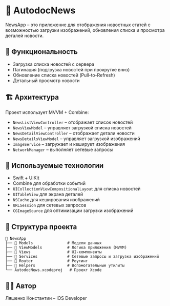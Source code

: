 # 📱 AutodocNews

NewsApp – это приложение для отображения новостных статей с возможностью загрузки изображений, обновления списка и просмотра деталей новости.  

## 📌 Функциональность

- Загрузка списка новостей с сервера
- Пагинация (подгрузка новостей при прокрутке вниз)
- Обновление списка новостей (Pull-to-Refresh)
- Детальный просмотр новости

## 🏗️ Архитектура

Проект использует MVVM + Combine:
- `NewsListViewController` – отображает список новостей
- `NewsViewModel` – управляет загрузкой списка новостей
- `NewsDetailViewController` – отображает детали новости
- `NewsDetailsViewModel` – управляет загрузкой изображений
- `ImageService` – загружает и кеширует изображения
- `NetworkManager` – выполняет сетевые запросы

## 🔧 Используемые технологии

- Swift + UIKit
- Combine для обработки событий
- `UICollectionViewCompositionalLayout` для списка новостей
- `UITableView` для экрана деталей
- `NSCache` для кеширования изображений
- `URLSession` для сетевых запросов
- `CGImageSource` для оптимизации загрузки изображений

## 📂 Структура проекта

```
📂 NewsApp
├── 📂 Models               # Модели данных
├── 📂 ViewModels           # Логика приложения (MVVM)
├── 📂 Views                # UI-компоненты
├── 📂 Services             # Сетевые запросы и загрузка изображений
├── 📂 Router               # Роутинг
├── 📂 Helpers              # Вспомогательные утилиты
└── AutodocNews.xcodeproj   # Проект Xcode
```
## 👨‍💻 Автор  

Ляшенко Константин – iOS Developer  


